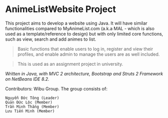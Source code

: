 # AnimeListWebsite Project

This project aims to develop a website using Java. It will have similar functionalities compared to MyAnimeList.com (a.k.a MAL - which is also used as a template/reference to design) but with only limited core functions, such as view, search and add animes to list. 

> Basic functions that enable users to log in, register and view their profiles, and enable admin to manage the users are as well included. 

> This is used as an assignment project in university.


*Written in Java, with MVC 2 architecture, Bootstrap and Struts 2 Framework on NetBeans IDE 8.2.*


Contributors: Wibu Group. The group consists of:

```
Nguyễn Đức Tông (Leader)
Quản Đức Lộc (Member)
Trần Minh Thắng (Member)
Lưu Tiến Minh (Member)
```
